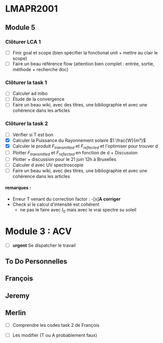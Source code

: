 # LMAPR2001 
## Module 5 

### Clôturer LCA 1

- [ ] Finir goal et scope (bien spécifier la fonctional unit + mettre au clair le scope)
- [ ] Faire un beau référence flow (attention bien complet : entrée, sortie, méthode + recherche doc)

### Clôturer la task 1

- [ ] Calculer ad inibo
- [ ] Étude de la convergence
- [ ] Faire un beau wiki, avec des titres, une bibliographie et avec une cohérence dans les articles

### Clôturer la task 2

- [ ] Vérifier si T est bon
- [x] Calculer la Puissance du Rayonnement solaire $1 \frac{W}{m²}$
- [x] Calculer le produit $F_{transmitted}$ et $F_{reflected}$ et l'optimiser pour trouver d
- [ ] Plotter $F_{transmitted}$ et $F_{reflected}$ en fonction de d + Discussion
- [ ] Plotter + discussion pour le 21 juin 12h à Bruxelles
- [ ] Calculer d avec UV spectroscopie
- [ ] Faire un beau wiki, avec des titres, une bibliographie et avec une cohérence dans les articles

#### remarques : 
- Erreur T venant du correction factor :
    -[x]**A corriger**
-  Check si le calcul d'intensité est cohérent 
    - ne pas le faire avec $I_0$ mais avec le vrai spectre su soleil 

# Module 3 :  ACV 

- [ ] **urgent** Se dispatcher le travail 

## To Do Personnelles 

## François

## Jeremy

## Merlin

- [ ] Comprendre les codes task 2 de François
- [ ] Les modifier (T ou A probablement faux)

